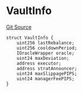 # VaultInfo
[Git Source](https://github.com/ArrakisFinance/arrakis-modular/blob/9091a6ee814f061039fd7b968feddb93bbdf1110/src/structs/SManager.sol)


```solidity
struct VaultInfo {
    uint256 lastRebalance;
    uint256 cooldownPeriod;
    IOracleWrapper oracle;
    uint24 maxDeviation;
    address executor;
    address stratAnnouncer;
    uint24 maxSlippagePIPS;
    uint24 managerFeePIPS;
}
```

